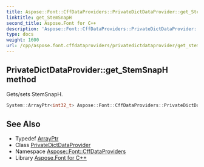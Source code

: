 ```yaml
---
title: Aspose::Font::CffDataProviders::PrivateDictDataProvider::get_StemSnapH method
linktitle: get_StemSnapH
second_title: Aspose.Font for C++
description: 'Aspose::Font::CffDataProviders::PrivateDictDataProvider::get_StemSnapH method. Gets/sets StemSnapH in C++.'
type: docs
weight: 1600
url: /cpp/aspose.font.cffdataproviders/privatedictdataprovider/get_stemsnaph/
---
```

## PrivateDictDataProvider::get_StemSnapH method


Gets/sets StemSnapH.

```cpp
System::ArrayPtr<int32_t> Aspose::Font::CffDataProviders::PrivateDictDataProvider::get_StemSnapH()
```

## See Also

* Typedef [ArrayPtr](../../../system/arrayptr/)
* Class [PrivateDictDataProvider](../)
* Namespace [Aspose::Font::CffDataProviders](../../)
* Library [Aspose.Font for C++](../../../)
